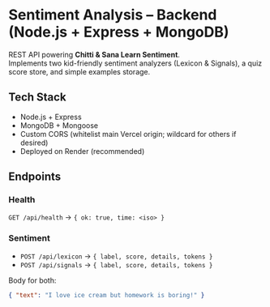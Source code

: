 # Sentiment Analysis – Backend (Node.js + Express + MongoDB)

REST API powering **Chitti & Sana Learn Sentiment**.  
Implements two kid-friendly sentiment analyzers (Lexicon & Signals), a quiz score store, and simple examples storage.

## Tech Stack
- Node.js + Express
- MongoDB + Mongoose
- Custom CORS (whitelist main Vercel origin; wildcard for others if desired)
- Deployed on Render (recommended)

## Endpoints

### Health
`GET /api/health` → `{ ok: true, time: <iso> }`

### Sentiment
- `POST /api/lexicon` → `{ label, score, details, tokens }`
- `POST /api/signals` → `{ label, score, details, tokens }`

Body for both:
```json
{ "text": "I love ice cream but homework is boring!" }

